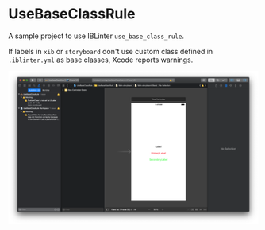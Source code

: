 # UseBaseClassRule

A sample project to use IBLinter `use_base_class_rule`.

If labels in `xib` or `storyboard` don't use custom class defined in `.iblinter.yml` as base classes, Xcode reports warnings.

![sample](https://raw.githubusercontent.com/masamichiueta/UseBaseClassRule/master/sample.png)

